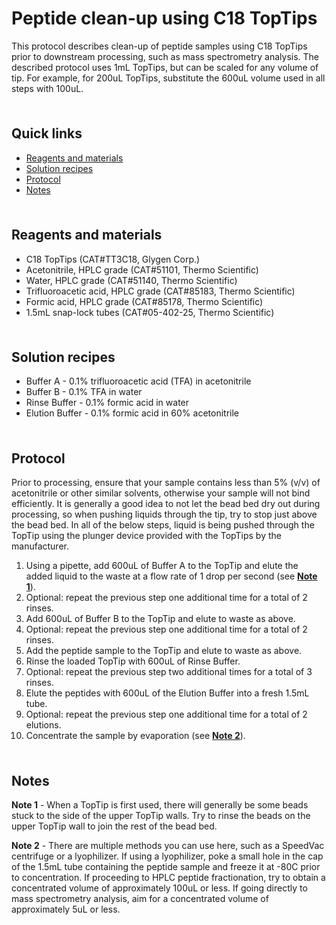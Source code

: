 # Peptide clean-up using C18 TopTips <!-- omit in toc -->

This protocol describes clean-up of peptide samples using C18 TopTips prior to downstream processing, such as mass spectrometry analysis. The described protocol uses 1mL TopTips, but can be scaled for any volume of tip. For example, for 200uL TopTips, substitute the 600uL volume used in all steps with 100uL.

<hr style="height:6pt; visibility:hidden;" />

## Quick links <!-- omit in toc -->

- [Reagents and materials](#reagents-and-materials)
- [Solution recipes](#solution-recipes)
- [Protocol](#protocol)
- [Notes](#notes)

<hr style="height:6pt; visibility:hidden;" />

## Reagents and materials

- C18 TopTips (CAT#TT3C18, Glygen Corp.)
- Acetonitrile, HPLC grade (CAT#51101, Thermo Scientific)
- Water, HPLC grade (CAT#51140, Thermo Scientific)
- Trifluoroacetic acid, HPLC grade (CAT#85183, Thermo Scientific)
- Formic acid, HPLC grade (CAT#85178, Thermo Scientific)
- 1.5mL snap-lock tubes (CAT#05-402-25, Thermo Scientific)

<hr style="height:6pt; visibility:hidden;" />

## Solution recipes

- Buffer A - 0.1% trifluoroacetic acid (TFA) in acetonitrile
- Buffer B - 0.1% TFA in water
- Rinse Buffer - 0.1% formic acid in water
- Elution Buffer - 0.1% formic acid in 60% acetonitrile

<hr style="height:6pt; visibility:hidden;" />

## Protocol

Prior to processing, ensure that your sample contains less than 5% (v/v) of acetonitrile or other similar solvents, otherwise your sample will not bind efficiently. It is generally a good idea to not let the bead bed dry out during processing, so when pushing liquids through the tip, try to stop just above the bead bed. In all of the below steps, liquid is being pushed through the TopTip using the plunger device provided with the TopTips by the manufacturer.

1. Using a pipette, add 600uL of Buffer A to the TopTip and elute the added liquid to the waste at a flow rate of 1 drop per second (see [**Note 1**](#note1)).
2. Optional: repeat the previous step one additional time for a total of 2 rinses.
3. Add 600uL of Buffer B to the TopTip and elute to waste as above.
4. Optional: repeat the previous step one additional time for a total of 2 rinses.
5. Add the peptide sample to the TopTip and elute to waste as above.
6. Rinse the loaded TopTip with 600uL of Rinse Buffer.
7. Optional: repeat the previous step two additional times for a total of 3 rinses.
8. Elute the peptides with 600uL of the Elution Buffer into a fresh 1.5mL tube.
9. Optional: repeat the previous step one additional time for a total of 2 elutions.
10. Concentrate the sample by evaporation (see [**Note 2**](#note2)).

<hr style="height:6pt; visibility:hidden;" />

## Notes

<span id="note1"></span>

**Note 1** - When a TopTip is first used, there will generally be some beads stuck to the side of the upper TopTip walls. Try to rinse the beads on the upper TopTip wall to join the rest of the bead bed.

<span id="note2"></span>

**Note 2** - There are multiple methods you can use here, such as a SpeedVac centrifuge or a lyophilizer. If using a lyophilizer, poke a small hole in the cap of the 1.5mL tube containing the peptide sample and freeze it at -80C prior to concentration. If proceeding to HPLC peptide fractionation, try to obtain a concentrated volume of approximately 100uL or less. If going directly to mass spectrometry analysis, aim for a concentrated volume of approximately 5uL or less.
